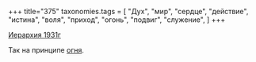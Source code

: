 +++
title="375"
taxonomies.tags = [
 "Дух",
 "мир",
 "сердце",
 "действие",
 "истина",
 "воля",
 "приход",
 "огонь",
 "подвиг",
 "служение",
]
+++

[Иерархия 1931г](/agni/1931)

Так на принципе [огня](/tags/действие).   

